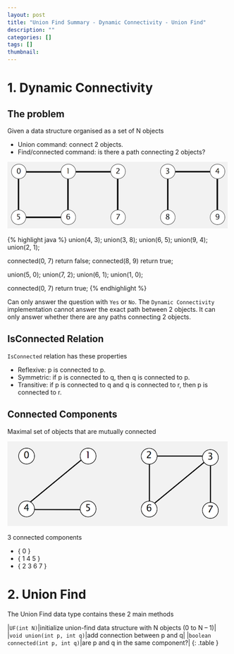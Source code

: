 ```yaml
---
layout: post
title: "Union Find Summary - Dynamic Connectivity - Union Find"
description: ""
categories: []
tags: []
thumbnail:
---
```


# 1. Dynamic Connectivity

## The problem

Given a data structure organised as a set of N objects

- Union command: connect 2 objects.
- Find/connected command: is there a path connecting 2 objects?

![](/files/2018-04-30-union-find-summary/img1.png)

{% highlight java %}
union(4, 3);
union(3, 8);
union(6, 5);
union(9, 4);
union(2, 1);

connected(0, 7) return false;
connected(8, 9) return true;

union(5, 0);
union(7, 2);
union(6, 1);
union(1, 0);

connected(0, 7) return true;
{% endhighlight %}

Can only answer the question with `Yes` or `No`. The `Dynamic Connectivity` implementation cannot
answer the exact path between 2 objects. It can only answer whether there are any paths connecting 2
objects.

<!-- more -->

## IsConnected Relation

`IsConnected` relation has these properties

- Reflexive: p is connected to p.
- Symmetric: if p is connected to q, then q is connected to p.
- Transitive: if p is connected to q and q is connected to r, then p is connected to r.

## Connected Components

Maximal set of objects that are mutually connected

![](/files/2018-04-30-union-find-summary/img2.png)

3 connected components

- { 0 }
- { 1 4 5 }
- { 2 3 6 7 }

# 2. Union Find

The Union Find data type contains these 2 main methods

|`UF(int N)`|initialize union-find data structure with N objects (0 to N – 1)|
|`void union(int p, int q)`|add connection between p and q|
|`boolean connected(int p, int q)`|are p and q in the same component?|
{: .table }
